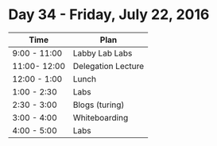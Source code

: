# Day 34  - Friday, July 22, 2016 


Time       | Plan     |
----------------|-------
9:00 - 11:00  | Labby Lab Labs
11:00- 12:00  | Delegation Lecture
12:00 - 1:00    | Lunch
1:00 - 2:30    | Labs
2:30 - 3:00  | Blogs (turing)
3:00 - 4:00  | Whiteboarding
4:00 - 5:00    | Labs

